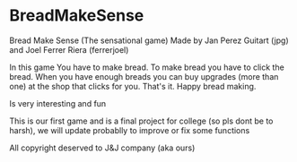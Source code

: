 # BreadMakeSense
Bread Make Sense (The sensational game)
Made by Jan Perez Guitart (jpg) and Joel Ferrer Riera (ferrerjoel)

In this game You have to make bread. To make bread you have to click the bread. When you have enough breads you can buy upgrades (more than one) at the shop that clicks for you. That's it. Happy bread making.

Is very interesting and fun

This is our first game and is a final project for college (so pls dont be to harsh), we will update probablly to improve or fix some functions

All copyright deserved to J&J company (aka ours)

